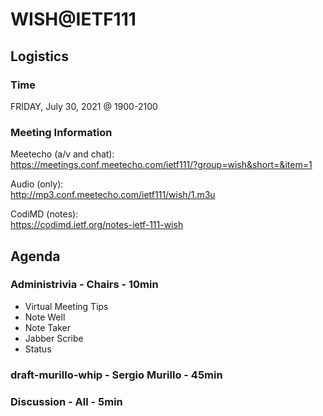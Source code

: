 # WISH@IETF111

## Logistics

### Time

FRIDAY, July 30, 2021 @ 1900-2100

### Meeting Information

Meetecho (a/v and chat): \
https://meetings.conf.meetecho.com/ietf111/?group=wish&short=&item=1

Audio (only): \
http://mp3.conf.meetecho.com/ietf111/wish/1.m3u

CodiMD (notes): \
https://codimd.ietf.org/notes-ietf-111-wish

## Agenda

### Administrivia - Chairs - 10min

- Virtual Meeting Tips
- Note Well
- Note Taker
- Jabber Scribe
- Status

### draft-murillo-whip - Sergio Murillo - 45min

### Discussion - All - 5min
